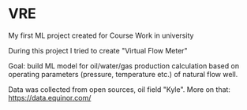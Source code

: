 # VRE
My first ML project created for Course Work in university

During this project I tried to create "Virtual Flow Meter"

Goal: build ML model for oil/water/gas production calculation based on operating parameters (pressure, temperature etc.) of natural flow well.

Data was collected from open sources, oil field "Kyle". More on that: 
https://data.equinor.com/
